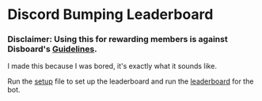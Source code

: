 # Discord Bumping Leaderboard
### Disclaimer: Using this for rewarding members is against Disboard's [Guidelines](https://disboard.org/site/guidelines).

I made this because I was bored, it's exactly what it sounds like.

Run the [setup](leaderboardsetup.py) file to set up the leaderboard and run the [leaderboard](bump-leaderboard.py) for the bot.
